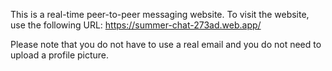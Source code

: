 This is a real-time peer-to-peer messaging website. To visit the website, use the following URL: https://summer-chat-273ad.web.app/

Please note that you do not have to use a real email and you do not need to upload a profile picture. 
